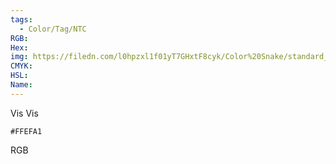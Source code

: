 ```yaml
---
tags:
  - Color/Tag/NTC
RGB:
Hex:
img: https://filedn.com/l0hpzxl1f01yT7GHxtF8cyk/Color%20Snake/standard_csv_to_svg//FFEFA1.svg
CMYK:
HSL:
Name:
---
```

Vis Vis
```palette
#FFEFA1
```
RGB
